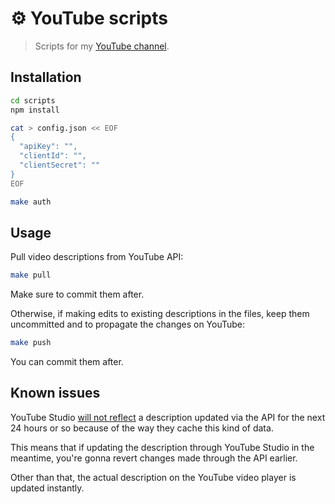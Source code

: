 # ⚙️ YouTube scripts

> Scripts for my [YouTube channel](https://www.youtube.com/FunkyVal).

## Installation

```sh
cd scripts
npm install

cat > config.json << EOF
{
  "apiKey": "",
  "clientId": "",
  "clientSecret": ""
}
EOF

make auth
```

## Usage

Pull video descriptions from YouTube API:

```sh
make pull
```

Make sure to commit them after.

Otherwise, if making edits to existing descriptions in the files, keep
them uncommitted and to propagate the changes on YouTube:

```sh
make push
```

You can commit them after.

## Known issues

YouTube Studio [will not reflect](https://issuetracker.google.com/issues/199185674)
a description updated via the API for the next 24 hours or so because of
the way they cache this kind of data.

This means that if updating the description through YouTube Studio in
the meantime, you're gonna revert changes made through the API earlier.

Other than that, the actual description on the YouTube video player is
updated instantly.
